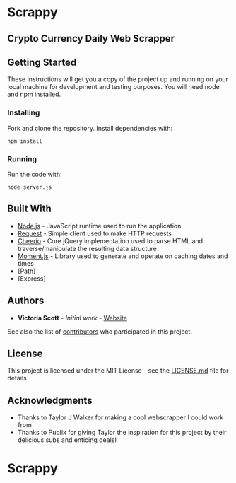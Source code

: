 # Scrappy
## Crypto Currency Daily Web Scrapper

## Getting Started

These instructions will get you a copy of the project up and running on your local machine for development and testing purposes. You will need node and npm installed.

### Installing

Fork and clone the repository. Install dependencies with:

    npm install

### Running

Run the code with:

	node server.js

## Built With

* [Node.js](https://nodejs.org/) - JavaScript runtime used to run the application
* [Request](https://github.com/request/request) - Simple client used to make HTTP requests
* [Cheerio](https://cheerio.js.org/) - Core jQuery implementation used to parse HTML and traverse/manipulate the resulting data structure
* [Moment.js](https://momentjs.com/) - Library used to generate and operate on caching dates and times
* [Path]
* [Express]

## Authors

* **Victoria Scott** - *Initial work* - [Website](victoriajoyscott.com)

See also the list of [contributors](https://github.com/taylorjwalker/pubsuboftheweek/contributors) who participated in this project.

## License

This project is licensed under the MIT License - see the [LICENSE.md](LICENSE.md) file for details

## Acknowledgments
* Thanks to Taylor J Walker for making a cool webscrapper I could work from
* Thanks to Publix for giving Taylor the inspiration for this project by their delicious subs and enticing deals!
# Scrappy
